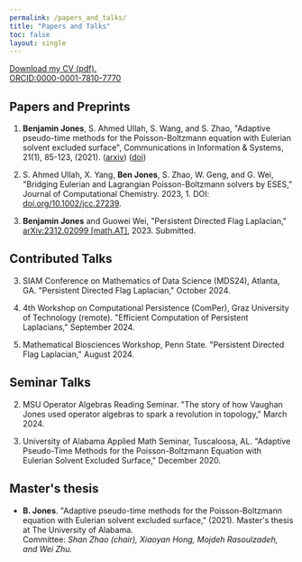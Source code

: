 ```yaml
---
permalink: /papers_and_talks/
title: "Papers and Talks"
toc: false
layout: single
---
```


[Download my CV (pdf).](/assets/files/CV.pdf)  
[ORCID:0000-0001-7810-7770](https://orcid.org/0000-0001-7810-7770)

## Papers and Preprints
1. **Benjamin Jones**, S. Ahmed Ullah, S. Wang, and S. Zhao, "Adaptive pseudo-time methods for the Poisson-Boltzmann equation with Eulerian solvent excluded surface", Communications in Information & Systems, 21(1), 85-123, (2021). ([arxiv](arxiv.org/abs/2011.14250)) ([doi](https://dx.doi.org/10.4310/CIS.2021.v21.n1.a5))

2. S. Ahmed Ullah, X. Yang, **Ben Jones**, S. Zhao, W. Geng, and G. Wei, "Bridging Eulerian and Lagrangian Poisson-Boltzmann solvers by ESES," Journal of Computational Chemistry. 2023, 1. DOI: [doi.org/10.1002/jcc.27239](https://doi.org/10.1002/jcc.27239).

3. **Benjamin Jones** and Guowei Wei, "Persistent Directed Flag Laplacian," [arXiv:2312.02099 [math.AT]](https://arxiv.org/abs/2312.02099), 2023. Submitted.

## Contributed Talks

3. SIAM Conference on Mathematics of Data Science (MDS24), Atlanta, GA. "Persistent Directed Flag Laplacian," October 2024. 

2. 4th Workshop on Computational Persistence (ComPer), Graz University of Technology (remote). "Efficient Computation of Persistent Laplacians," September 2024.

1. Mathematical Biosciences Workshop, Penn State. "Persistent Directed Flag Laplacian," August 2024.



## Seminar Talks

2. MSU Operator Algebras Reading Seminar. "The story of how Vaughan Jones used operator algebras to spark a revolution in topology," March 2024. 

1. University of Alabama Applied Math Seminar, Tuscaloosa, AL. "Adaptive Pseudo-Time Methods for the Poisson-Boltzmann Equation with Eulerian Solvent Excluded Surface," December 2020.



## Master's thesis

* **B. Jones**. "Adaptive pseudo-time methods for the Poisson-Boltzmann equation with Eulerian solvent excluded surface," (2021). Master's thesis at The University of Alabama.  
    Committee: *Shan Zhao (chair), Xiaoyan Hong, Mojdeh Rasoulzadeh, and Wei Zhu.*
